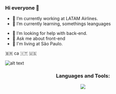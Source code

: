 ### Hi everyone 👋

- 🔭 I’m currently working at <a src="https://www.latamairlines.com/">LATAM Airlines</a>.
- 🌱 I’m currently learning, somethings leanguages
<!-- - 👯 I’m looking to collaborate on ... -->
- 🤔 I’m looking for help with back-end.
- 💬 Ask me about front-end
- 📍 I'm living at São Paulo.
<!-- - 📫 How to reach me: ...
- ⚡ Fun fact: .. -->

🇧🇷 ca 🇮🇹 🇺🇸

![alt text](image.png)

<h3 align="center">Languages and Tools:</h3>
<p align="center">
    <a href="https://skillicons.dev">
        <img src="https://skillicons.dev/icons?i=html,css,js,java,discordjs,nodejs,git,react&theme=dark" />
    </a>
</p>